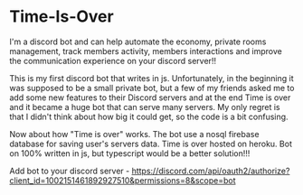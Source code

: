 # Time-Is-Over
I'm a discord bot and can help automate the economy, private rooms management, track members activity, members interactions and improve the communication experience on your discord server!!

This is my first discord bot that writes in js. Unfortunately, in the beginning it was supposed to be a small private bot, but a few of my friends asked me to add some new features to their Discord servers and at the end Time is over and it became a huge bot that can serve many servers. My only regret is that I didn't think about how big it could get, so the code is a bit confusing.

Now about how "Time is over" works.
The bot use a nosql firebase database for saving user's servers data.
Time is over hosted on heroku.
Bot on 100% written in js, but typescript would be a better solution!!!

Add bot to your discord server - https://discord.com/api/oauth2/authorize?client_id=1002151461892927510&permissions=8&scope=bot
